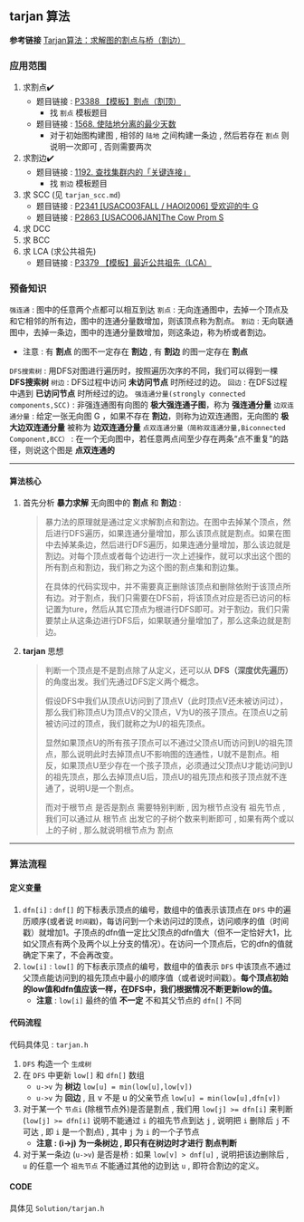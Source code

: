 #

## tarjan 算法

**参考链接** [Tarjan算法：求解图的割点与桥（割边）](https://www.cnblogs.com/nullzx/p/7968110.html)

### 应用范围

1. 求割点✔️
   - 题目链接 : [P3388 【模板】割点（割顶）](https://www.luogu.com.cn/problem/P3388)
     - 找 `割点` 模板题目
   - 题目链接 : [1568. 使陆地分离的最少天数](https://leetcode-cn.com/problems/minimum-number-of-days-to-disconnect-island/)
     - 对于初始图构建图 , 相邻的 `陆地` 之间构建一条边 , 然后若存在 `割点` 则说明一次即可 , 否则需要两次
2. 求割边✔️
   - 题目链接 : [1192. 查找集群内的「关键连接」](https://leetcode-cn.com/problems/critical-connections-in-a-network/)
     - 找 `割边` 模板题目
3. 求 SCC (见 `tarjan_scc.md`)
   - 题目链接 : [P2341 [USACO03FALL / HAOI2006] 受欢迎的牛 G](https://www.luogu.com.cn/problem/P2341)
   - 题目链接 : [P2863 [USACO06JAN]The Cow Prom S](https://www.luogu.com.cn/problem/P2863)
4. 求 DCC
5. 求 BCC
6. 求 LCA (求公共祖先)
   - 题目链接 : [P3379 【模板】最近公共祖先（LCA）](https://www.luogu.com.cn/problem/P3379)

### 预备知识

`强连通` : 图中的任意两个点都可以相互到达
`割点` : 无向连通图中，去掉一个顶点及和它相邻的所有边，图中的连通分量数增加，则该顶点称为割点。
`割边` : 无向联通图中，去掉一条边，图中的连通分量数增加，则这条边，称为桥或者割边。

- 注意 : 有 **割点** 的图不一定存在 **割边** , 有 **割边** 的图一定存在 **割点**

`DFS搜索树` : 用DFS对图进行遍历时，按照遍历次序的不同，我们可以得到一棵 **DFS搜索树**
`树边` : DFS过程中访问 **未访问节点** 时所经过的边。
`回边` : 在DFS过程中遇到 **已访问节点** 时所经过的边。
`强连通分量(strongly connected components,SCC)` : 非强连通图有向图的 **极大强连通子图**，称为 **强连通分量**
`边双连通分量` : 给定一张无向图 G ，如果不存在 **割边**，则称为边双连通图，无向图的 **极大边双连通分量** 被称为 **边双连通分量**
`点双连通分量（简称双连通分量,Biconnected Component,BCC）` : 在一个无向图中，若任意两点间至少存在两条“点不重复”的路径，则说这个图是 **点双连通的**

---

#### 算法核心

1. 首先分析 **暴力求解** 无向图中的 **割点** 和 **割边** :

    > 暴力法的原理就是通过定义求解割点和割边。在图中去掉某个顶点，然后进行DFS遍历，如果连通分量增加，那么该顶点就是割点。如果在图中去掉某条边，然后进行DFS遍历，如果连通分量增加，那么该边就是割边。对每个顶点或者每个边进行一次上述操作，就可以求出这个图的所有割点和割边，我们称之为这个图的割点集和割边集。
    >
    > 在具体的代码实现中，并不需要真正删除该顶点和删除依附于该顶点所有边。对于割点，我们只需要在DFS前，将该顶点对应是否已访问的标记置为ture，然后从其它顶点为根进行DFS即可。对于割边，我们只需要禁止从这条边进行DFS后，如果联通分量增加了，那么这条边就是割边。

2. **tarjan** 思想

    > 判断一个顶点是不是割点除了从定义，还可以从 **DFS（深度优先遍历）** 的角度出发。我们先通过DFS定义两个概念。
    >
    > 假设DFS中我们从顶点U访问到了顶点V（此时顶点V还未被访问过），那么我们称顶点U为顶点V的父顶点，V为U的孩子顶点。在顶点U之前被访问过的顶点，我们就称之为U的祖先顶点。
    >
    > 显然如果顶点U的所有孩子顶点可以不通过父顶点U而访问到U的祖先顶点，那么说明此时去掉顶点U不影响图的连通性，U就不是割点。相反，如果顶点U至少存在一个孩子顶点，必须通过父顶点U才能访问到U的祖先顶点，那么去掉顶点U后，顶点U的祖先顶点和孩子顶点就不连通了，说明U是一个割点。
    >
    > 而对于根节点 是否是割点 需要特别判断 , 因为根节点没有 祖先节点 , 我们可以通过从 根节点 出发它的子树个数来判断即可 , 如果有两个或以上的子树 , 那么就说明根节点为 割点

---

### 算法流程

#### 定义变量

1. `dfn[i]` : `dnf[]` 的下标表示顶点的编号，数组中的值表示该顶点在 `DFS` 中的遍历顺序(或者说 `时间戳`)，每访问到一个未访问过的顶点，访问顺序的值（时间戳）就增加1。子顶点的dfn值一定比父顶点的dfn值大（但不一定恰好大1，比如父顶点有两个及两个以上分支的情况）。在访问一个顶点后，它的dfn的值就确定下来了，不会再改变。
2. `low[i]` : `low[]` 的下标表示顶点的编号，数组中的值表示 `DFS` 中该顶点不通过父顶点能访问到的祖先顶点中最小的顺序值（或者说时间戳）。**每个顶点初始的low值和dfn值应该一样，在DFS中，我们根据情况不断更新low的值。**
   - **注意** : `low[i]` 最终的值 **不一定** 不和其父节点的 `dfn[]` 不同

#### 代码流程

代码具体见 : `tarjan.h`

1. `DFS` 构造一个 `生成树`
2. 在 `DFS` 中更新 `low[]` 和 `dfn[]` 数组
   - `u->v` 为 **树边** `low[u] = min(low[u],low[v])`
   - `u->v` 为 **回边** , 且 v 不是 u 的父亲节点 `low[u] = min(low[u],dfn[v])`
3. 对于某一个 `节点i` (除根节点外)是否是割点 , 我们用 `low[j] >= dfn[i]` 来判断 (`low[j] >= dfn[i]` 说明不能通过 `i` 的祖先节点到达 `j` , 说明把 `i` 删除后 `j` 不可达 , 即 `i` 是一个割点) , 其中 `j` 为 `i` 的一个子节点
   - **注意 : (i->j) 为一条树边 , 即只有在树边时才进行 割点判断**
4. 对于某一条边 (`u->v`) 是否是桥 : 如果 `low[v] > dnf[u]` , 说明把该边删除后 , `u` 的任意一个 `祖先节点` 不能通过其他的边到达 `u` , 即符合割边的定义。

#### CODE

具体见 `Solution/tarjan.h`
